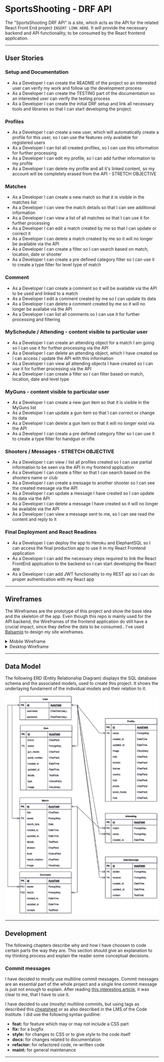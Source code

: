 # SportsShooting - DRF API

The "SportsShooting DRF API" is a site, which acts as the API for the related React Front End project `INSERT LINK HERE`. It will provide the necessary backend and API functionality, to be consumed by the React frontend application.

---

## User Stories

### Setup and Documentation
- As a Developer I can create the README of the project so an interested user can verify my work and follow up the development process
- As a Developer I can create the TESTING part of the documentation so an interested user can verify the testing process
- As a Developer I can create the initial DRF setup and link all necessary tools and libraries so that I can start developing the project.


### Profiles

- As a Developer I can create a new user, which will automatically create a profile for this user, so I can use the features only available for registered users
- As a Developer I can list all created profiles, so I can use this information for further processing
- As a Developer I can edit my profile, so I can add further information to my profile
- As a Developer I can delete my profile and all it's linked content, so my account will be completely erased from the API - STRETCH OBJECTIVE

### Matches

- As a Developer I can create a new match so that it is visible in the matches list
- As a Developer I can view the match details so that I can see additional information
- As a Developer I can view a list of all matches so that I can use it for further processing
- As a Developer I can edit a match created by me so that I can update or correct it
- As a Developer I can delete a match created by me so it will no longer be available via the API
- As a Developer I can create a filter so I can search based on match, location, date or shooter
- As a Developer I can create a pre defined category filter so I can use it to create a type filter for level type of match

### Comment

- As a Developer I can create a comment so it will be available via the API to be used and linked to a match
- As a Developer I edit a comment created by me so I can update its data
- As a Developer I can delete a comment created by me so it will no longer be availabe via the API
- As a Developer I can list all comments so I can use it for further processing and filtering

### MySchedule / Attending - content visible to particular user

- As a Developer I can create an attending object for a match I am going so I can use it for further processing via the API
- As a Developer I can delete an attending object, which I have created so I can access / update the API with this information
- As a Developer I can view all attending objects I have created so I can use it for further processing via the API
- As a Developer I can create a filter so I can filter based on match, location, date and level type

### MyGuns - content visible to particular user

- As a Developer I can create a new gun item so that it is visible in the MyGuns list
- As a Developer I can update a gun item so that I can correct or change its data
- As a Developer I can delete a gun item so that it will no longer exist via the API
- As a Developer I can create a pre defined category filter so I can use it to create a type filter for handgun or rifle

### Shooters / Messages - STRETCH OBJECTIVE

- As a Developer I can view / list all profiles created so I can use partial information to be seen via the API in my frontend application
- As a Developer I can create a filter so that I can search based on the shooters name or club
- As a Developer I can create a message to another shooter so I can see the created message via the API
- As a Developer I can update a message I have created so I can update its data via the API
- As a Developer I can delete a message I have created so it will no longer be available via the API
- As a Developer I can view a message sent to me, so I can see read the content and reply to it

### Final Deployment and React Readines

- As a Developer I can deploy the app to Heroku and ElephantSQL so I can access the final production app to use it in my React Frontend application
- As a Developer I can add the necessary steps required to link the React FrontEnd application to the backend so I can start developing the React app
- As a Developer I can add JWT functionality to my REST api so I can do proper authentication with my React app





---

## Wireframes

The Wireframes are the prototype of this project and show the base idea and the skeleton of the app. Even though this repo is mainly used for the API backend, the Wireframes of the frontend application do still have a crucial impact, since they define the data to be consumed.. I've used [Balsamiq](https://balsamiq.com/wireframes) to design my site wireframes.

<details>
<summary>Mobile Wireframe</summary>


</details>

<details>
  
<summary>Desktop Wireframe</summary>
  
![Main Site](docs/wireframes/desktop/d_main.png)
![Match Detail](docs/wireframes/desktop/d_match_detail.png)
![MySchedule](docs/wireframes/desktop/d_myschedule.png)
![Shooters](docs/wireframes/desktop/d_shooters.png)
![MyGuns](docs/wireframes/desktop/myguns.png)
![Profile](docs/wireframes/desktop/d_profile.png)

</details>

---

## Data Model

The following ERD (Entity Relationship Diagram) displays the SQL database schema and the associated models, used to create this project. It shows the underlaying fundament of the individual models and their relation to it.

![ERD](docs/images/sportsshooting_erd.png)

---

## Development

The following chapters describe why and how I have choosen to code certain parts the way they are. This section should give an explanation to my thinking process and explain the reader some conceptual decisions.

### Commit messages

I have decided to mostly use multiline commit messages. Commit messages are an essential part of the whole project and a single line commit message is just not enough to explain. After reading [this interesting article](https://cbea.ms/git-commit/), it was clear to me, that I have to use it.

I have decided to use (mostly) multiline commits, but using tags as described this [cheatsheet](https://cheatography.com/albelop/cheat-sheets/conventional-commits/) or as also described in the LMS of the Code Institute. I did use the following syntax guidline:
- **feat:** for feature which may or may not include a CSS part
- **fix:** for a bugfix
- **style:** for changes to CSS or to give style to the code itself
- **docs:** for changes related to documentation
- **refactor:** for refactored code, re-written code
- **maint:** for general maintenance

---
